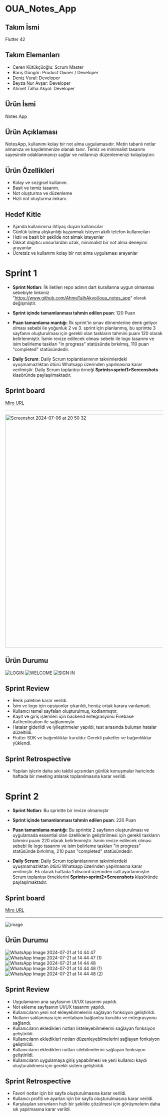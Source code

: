 # OUA_Notes_App
## **Takım İsmi**

Flutter 42
## Takım Elemanları
- Ceren Kütükçüoğlu: Scrum Master
- Barış Güngör: Product Owner / Developer
- Deniz Vural: Developer
- Beyza Nur Avşar: Developer
- Ahmet Talha Akyol: Developer

## Ürün İsmi
Notes App

## Ürün Açıklaması
NotesApp, kullanımı kolay bir not alma uygulamasıdır. Metin tabanlı notlar almanıza ve kaydetmenize olanak tanır. Temiz ve minimalist tasarımı sayesinde odaklanmanızı sağlar ve notlarınızı düzenlemenizi kolaylaştırır.
## Ürün Özellikleri
- Kolay ve sezgisel kullanım.
- Basit ve temiz tasarım.
- Not oluşturma ve düzenleme
- Hızlı not oluşturma imkanı.

## Hedef Kitle
- Ajanda kullanımına ihtiyaç duyan kullanıcılar
- Günlük tutma alışkanlığı kazanmak isteyen akıllı telefon kullanıcıları
- Hızlı ve basit bir şekilde not almak isteyenler
- Dikkat dağıtıcı unsurlardan uzak, minimalist bir not alma deneyimi arayanlar
- Ücretsiz ve kullanımı kolay bir not alma uygulaması arayanlar

# Sprint 1
- **Sprint Notları**: İlk iletilen repo adının dart kurallarına uygun olmaması sebebiyle linkimiz "https://www.github.com/AhmeTalhAkyol/oua_notes_app" olarak değişmiştir.

  
- **Sprint içinde tamamlanması tahmin edilen puan**: 120 Puan

- **Puan tamamlama mantığı**: İlk sprint'in sınav dönemlerine denk geliyor olması sebebi ile yoğunluk 2 ve 3. sprint için planlanmış, bu sprintte 3 sayfanın oluşturulması için gerekli olan taskların tahmini puanı 120 olarak belirlenmiştir. İsmin revize edilecek olması sebebi ile logo tasarımı ve isim belirleme taskları "in progress" statüsünde bırkılmış, 110 puan "completed" statüsündedir.


- **Daily Scrum**: Daily Scrum toplantılarınının takvimlerdeki uyuşmamazlıktan ötürü Whatsapp üzerinden yapılmasına karar verilmiştir. Daily Scrum toplantısı örneği **Sprints>sprint1>Screenshots** klasöründe paylaşılmaktadır.


## Sprint board

[Miro URL](https://miro.com/app/board/uXjVO4kRs2w=/](https://miro.com/app/board/uXjVK1YLlqY=/?share_link_id=586742812176))

---
<img width="743" alt="Screenshot 2024-07-06 at 20 50 32" src="https://github.com/AhmeTalhAkyol/oua_notes_app/assets/74508641/eb543dbc-b6b7-454a-bd4f-b6123b899e18">


## Ürün Durumu
 ![LOGIN](https://github.com/AhmeTalhAkyol/oua_notes_app/assets/74508641/5e7c1f00-a094-4619-8751-9bd7a419f378)
![WELCOME](https://github.com/AhmeTalhAkyol/oua_notes_app/assets/74508641/444aa29e-1a10-4561-b540-784e75983f44)
![SIGN IN](https://github.com/AhmeTalhAkyol/oua_notes_app/assets/74508641/3b6b68c8-9125-4996-aabd-41d81adb5c8d)

## Sprint Review
- Renk paletine karar verildi.
- İsim ve logo için opsiyonlar çıkarıldı, henüz ortak karara varılamadı.
- Kullanıcı temel sayfaları oluşturulmuş, kodlanmıştır.
- Kayıt ve giriş işlemleri için backend entegrasyonu Firebase Authentication ile sağlanmıştır.
- Hatalar giderildi ve iyileştirmeler yapıldı, test sırasında bulunan hatalar düzeltildi.
- Flutter SDK ve bağımlılıklar kuruldu: Gerekli paketler ve bağımlılıklar yüklendi.

## Sprint Retrospective
  - Yapılan işlerin daha sıkı takibi açısından günlük konuşmalar haricinde haftada bir meeting atılarak toplanılmasına karar verildi.
# Sprint 2
- **Sprint Notları**: Bu sprintte bir revize olmamıştır

  
- **Sprint içinde tamamlanması tahmin edilen puan**: 220 Puan

- **Puan tamamlama mantığı**: Bu sprintte 2 sayfanın oluşturulması ve uygulamada essential olan özelliklerin geliştirilmesi için gerekli taskların tahmini puanı 220 olarak belirlenmiştir. İsmin revize edilecek olması sebebi ile logo tasarımı ve isim belirleme taskları "in progress" statüsünde bırkılmış, 210 puan "completed" statüsündedir.


- **Daily Scrum**: Daily Scrum toplantılarınının takvimlerdeki uyuşmamazlıktan ötürü Whatsapp üzerinden yapılmasına karar verilmiştir. Ek olarak haftada 1 discord üzerinden call ayarlanmıştıe.  Scrum toplantısı örneklerini **Sprints>sprint2>Screenshots** klasöründe paylaşılmaktadır.


## Sprint board

[Miro URL](https://miro.com/app/board/uXjVKwhfDQ4=/?share_link_id=620701365545)

---
![image](https://github.com/user-attachments/assets/05a2e598-c69f-4411-b1dc-ab2185199dad)


## Ürün Durumu

![WhatsApp Image 2024-07-21 at 14 44 47](https://github.com/user-attachments/assets/caa79d78-40c5-4155-b256-c0e82a5008e5)
![WhatsApp Image 2024-07-21 at 14 44 47 (1)](https://github.com/user-attachments/assets/4ffa2afb-42d6-4f6f-876f-99f842aedff3)
![WhatsApp Image 2024-07-21 at 14 44 48](https://github.com/user-attachments/assets/8f32e589-818e-4bf9-bbe8-66a7d551c746)
![WhatsApp Image 2024-07-21 at 14 44 48 (1)](https://github.com/user-attachments/assets/18f3668a-1326-433f-be65-9e0b8da74d72)
![WhatsApp Image 2024-07-21 at 14 44 48 (2)](https://github.com/user-attachments/assets/a680d507-9834-4c3c-b0f7-7154543cca93)

## Sprint Review
- Uygulamanın ana sayfasının UI/UX tasarımı yapıldı.
- Not ekleme sayfasının UI/UX tasarımı yapıldı.
- Kullanıcıların yeni not ekleyebilmelerini sağlayan fonksiyon geliştirildi.
- Notların saklanması için veritabanı bağlantısı kuruldu ve entegrasyonu sağlandı.
- Kullanıcıların ekledikleri notları listeleyebilmelerini sağlayan fonksiyon geliştirildi.
- Kullanıcıların ekledikleri notları düzenleyebilmelerini sağlayan fonksiyon geliştirildi.
- Kullanıcıların ekledikleri notları silebilmelerini sağlayan fonksiyon geliştirildi.
- Kullanıcıların uygulamaya giriş yapabilmesi ve yeni kullanıcı kaydı oluşturabilmesi için gerekli sistem geliştirildi.
## Sprint Retrospective
  - Favori notlar için bir sayfa oluşturulmasına karar verildi.
  - Kullanıcı profili ve ayarları için bir sayfa oluşturulmasına karar verildi.
  - Karşılaşılan sorunların hızlı bir şekilde çözülmesi için görüşmelerin daha sık yapılmasına karar verildi.
  
